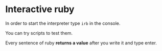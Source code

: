 # Interactive ruby

In order to start the interpreter type `irb` in the console.

You can try scripts to test them.

Every sentence of ruby **returns a value** after you write it and type enter.